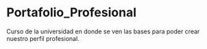 # Portafolio_Profesional
Curso de la universidad en donde se ven las bases para poder crear nuestro perfil profesional. 
